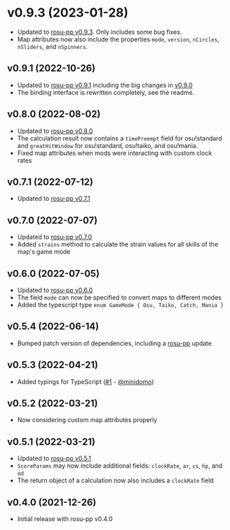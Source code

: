# v0.9.3 (2023-01-28)

- Updated to [rosu-pp v0.9.3](https://github.com/MaxOhn/rosu-pp/blob/main/CHANGELOG.md#v093-2023-01-28). Only includes some bug fixes.
- Map attributes now also include the properties `mode`, `version`, `nCircles`, `nSliders`, and `nSpinners`.

## v0.9.1 (2022-10-26)

- Updated to [rosu-pp v0.9.1](https://github.com/MaxOhn/rosu-pp/blob/main/CHANGELOG.md#v091-2022-10-26) including the big changes in [v0.9.0](https://github.com/MaxOhn/rosu-pp/blob/main/CHANGELOG.md#v090-2022-10-24)
- The binding interface is rewritten completely, see the readme.

## v0.8.0 (2022-08-02)
- Updated to [rosu-pp v0.8.0](https://github.com/MaxOhn/rosu-pp/blob/main/CHANGELOG.md#v080-2022-08-02)
- The calculation result now contains a `timePreempt` field for osu!standard and `greatHitWindow` for
osu!standard, osu!taiko, and osu!mania.
- Fixed map attributes when mods were interacting with custom clock rates

## v0.7.1 (2022-07-12)
- Updated to [rosu-pp v0.7.1](https://github.com/MaxOhn/rosu-pp/blob/main/CHANGELOG.md#v071-2022-07-12)

## v0.7.0 (2022-07-07)
- Updated to [rosu-pp v0.7.0](https://github.com/MaxOhn/rosu-pp/blob/main/CHANGELOG.md#v070-2022-07-06)
- Added `strains` method to calculate the strain values for all skills of the map's game mode

## v0.6.0 (2022-07-05)
- Updated to [rosu-pp v0.6.0](https://github.com/MaxOhn/rosu-pp/blob/main/CHANGELOG.md#v060-2022-07-05)
- The field `mode` can now be specified to convert maps to different modes
- Added the typescript type `enum GameMode { Osu, Taiko, Catch, Mania }`

## v0.5.4 (2022-06-14)
- Bumped patch version of dependencies, including a [rosu-pp](https://github.com/MaxOhn/rosu-pp/blob/main/CHANGELOG.md#v052-2022-06-14) update

## v0.5.3 (2022-04-21)
- Added typings for TypeScript ([#1] - [@minidomo])

## v0.5.2 (2022-03-21)
- Now considering custom map attributes properly

## v0.5.1 (2022-03-21)
- Updated to [rosu-pp v0.5.1](https://github.com/MaxOhn/rosu-pp/blob/main/CHANGELOG.md#v051-2022-03-21)
- `ScoreParams` may now include additional fields: `clockRate`, `ar`, `cs`, `hp`, and `od`
- The return object of a calculation now also includes a `clockRate` field

## v0.4.0 (2021-12-26)
- Initial release with rosu-pp v0.4.0

[@minidomo]: https://github.com/minidomo

[#1]: https://github.com/MaxOhn/rosu-pp-js/pull/1
